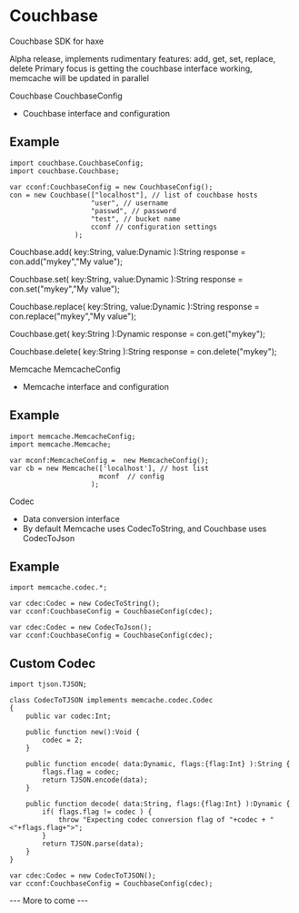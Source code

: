 Couchbase
=========

Couchbase SDK for haxe

Alpha release, implements rudimentary features: add, get, set, replace, delete
Primary focus is getting the couchbase interface working, memcache will be updated
in parallel

Couchbase
CouchbaseConfig
- Couchbase interface and configuration

Example
-------
	import couchbase.CouchbaseConfig;
	import couchbase.Couchbase;

	var cconf:CouchbaseConfig = new CouchbaseConfig();
	con = new Couchbase(["localhost"], // list of couchbase hosts 
						"user", // username
						"passwd", // password
						"test", // bucket name
						cconf // configuration settings
					);


Couchbase.add( key:String, value:Dynamic ):String
	response = con.add("mykey","My value");

Couchbase.set( key:String, value:Dynamic ):String
	response = con.set("mykey","My value");

Couchbase.replace( key:String, value:Dynamic ):String
	response = con.replace("mykey","My value");

Couchbase.get( key:String ):Dynamic
	response = con.get("mykey");

Couchbase.delete( key:String ):String
	response = con.delete("mykey");

Memcache
MemcacheConfig
- Memcache interface and configuration

Example
-------
	import memcache.MemcacheConfig;
	import memcache.Memcache;

	var mconf:MemcacheConfig =  new MemcacheConfig();
	var cb = new Memcache(['localhost'], // host list
	                      mconf  // config
	                    );

<TBD>

Codec
- Data conversion interface
- By default Memcache uses CodecToString, and Couchbase uses CodecToJson

Example
-------
	import memcache.codec.*;

	var cdec:Codec = new CodecToString();
	var cconf:CouchbaseConfig = CouchbaseConfig(cdec);

	var cdec:Codec = new CodecToJson();
	var cconf:CouchbaseConfig = CouchbaseConfig(cdec);


Custom Codec
------------
	import tjson.TJSON;

	class CodecToTJSON implements memcache.codec.Codec
	{
		public var codec:Int;

		public function new():Void {
	        codec = 2;
	    }

	    public function encode( data:Dynamic, flags:{flag:Int} ):String {
	        flags.flag = codec;
	        return TJSON.encode(data);
	    }

	    public function decode( data:String, flags:{flag:Int} ):Dynamic {
	        if( flags.flag != codec ) {
	            throw "Expecting codec conversion flag of "+codec + " <"+flags.flag+">";
	        }
	        return TJSON.parse(data);
	    }
	}

	var cdec:Codec = new CodecToTJSON();
	var cconf:CouchbaseConfig = CouchbaseConfig(cdec);

--- More to come ---